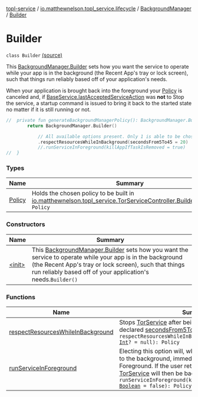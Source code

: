 [topl-service](../../../index.md) / [io.matthewnelson.topl_service.lifecycle](../../index.md) / [BackgroundManager](../index.md) / [Builder](./index.md)

# Builder

`class Builder` [(source)](https://github.com/05nelsonm/TorOnionProxyLibrary-Android/blob/master/topl-service/src/main/java/io/matthewnelson/topl_service/lifecycle/BackgroundManager.kt#L158)

This [BackgroundManager.Builder](./index.md) sets how you want the service to operate while your
app is in the background (the Recent App's tray or lock screen), such that things run
reliably based off of your application's needs.

When your application is brought back into the foreground your [Policy](-policy.md) is canceled
and, if [BaseService.lastAcceptedServiceAction](#) was **not** to Stop the service, a
startup command is issued to bring it back to the started state no matter if it is still
running or not.

``` kotlin
//  private fun generateBackgroundManagerPolicy(): BackgroundManager.Builder.Policy {
        return BackgroundManager.Builder()

            // All available options present. Only 1 is able to be chosen.
            .respectResourcesWhileInBackground(secondsFrom5To45 = 20)
            //.runServiceInForeground(killAppIfTaskIsRemoved = true)
//  }
```

### Types

| Name | Summary |
|---|---|
| [Policy](-policy.md) | Holds the chosen policy to be built in [io.matthewnelson.topl_service.TorServiceController.Builder.build](../../../io.matthewnelson.topl_service/-tor-service-controller/-builder/build.md).`class Policy` |

### Constructors

| Name | Summary |
|---|---|
| [&lt;init&gt;](-init-.md) | This [BackgroundManager.Builder](./index.md) sets how you want the service to operate while your app is in the background (the Recent App's tray or lock screen), such that things run reliably based off of your application's needs.`Builder()` |

### Functions

| Name | Summary |
|---|---|
| [respectResourcesWhileInBackground](respect-resources-while-in-background.md) | Stops [TorService](#) after being in the background for the declared [secondsFrom5To45](respect-resources-while-in-background.md#io.matthewnelson.topl_service.lifecycle.BackgroundManager.Builder$respectResourcesWhileInBackground(kotlin.Int)/secondsFrom5To45).`fun respectResourcesWhileInBackground(secondsFrom5To45: `[`Int`](https://kotlinlang.org/api/latest/jvm/stdlib/kotlin/-int/index.html)`? = null): Policy` |
| [runServiceInForeground](run-service-in-foreground.md) | Electing this option will, when your application is sent to the background, immediately move [TorService](#) to the Foreground. If the user returns to your application, [TorService](#) will then be backgrounded.`fun runServiceInForeground(killAppIfTaskIsRemoved: `[`Boolean`](https://kotlinlang.org/api/latest/jvm/stdlib/kotlin/-boolean/index.html)` = false): Policy` |
